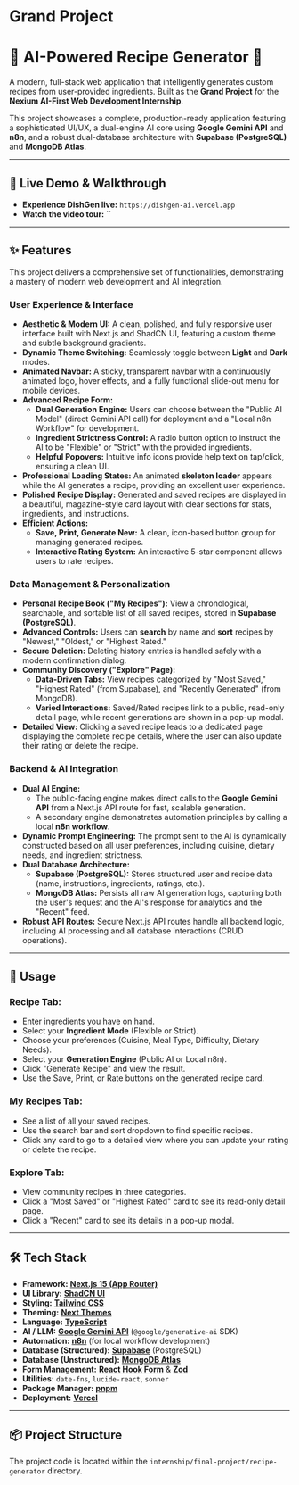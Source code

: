 # Grand Project

# 🍳 AI-Powered Recipe Generator 🍳

A modern, full-stack web application that intelligently generates custom recipes from user-provided ingredients. Built as the **Grand Project** for the **Nexium AI-First Web Development Internship**.

This project showcases a complete, production-ready application featuring a sophisticated UI/UX, a dual-engine AI core using **Google Gemini API** and **n8n**, and a robust dual-database architecture with **Supabase (PostgreSQL)** and **MongoDB Atlas**.

---

## 🚀 Live Demo & Walkthrough

* **Experience DishGen live:** `https://dishgen-ai.vercel.app`
* **Watch the video tour:** ``

---

## ✨ Features

This project delivers a comprehensive set of functionalities, demonstrating a mastery of modern web development and AI integration.

### User Experience & Interface
* **Aesthetic & Modern UI:** A clean, polished, and fully responsive user interface built with Next.js and ShadCN UI, featuring a custom theme and subtle background gradients.
* **Dynamic Theme Switching:** Seamlessly toggle between **Light** and **Dark** modes.
* **Animated Navbar:** A sticky, transparent navbar with a continuously animated logo, hover effects, and a fully functional slide-out menu for mobile devices.
* **Advanced Recipe Form:**
    * **Dual Generation Engine:** Users can choose between the "Public AI Model" (direct Gemini API call) for deployment and a "Local n8n Workflow" for development.
    * **Ingredient Strictness Control:** A radio button option to instruct the AI to be "Flexible" or "Strict" with the provided ingredients.
    * **Helpful Popovers:** Intuitive info icons provide help text on tap/click, ensuring a clean UI.
* **Professional Loading States:** An animated **skeleton loader** appears while the AI generates a recipe, providing an excellent user experience.
* **Polished Recipe Display:** Generated and saved recipes are displayed in a beautiful, magazine-style card layout with clear sections for stats, ingredients, and instructions.
* **Efficient Actions:**
    * **Save, Print, Generate New:** A clean, icon-based button group for managing generated recipes.
    * **Interactive Rating System:** An interactive 5-star component allows users to rate recipes.

### Data Management & Personalization
* **Personal Recipe Book ("My Recipes"):** View a chronological, searchable, and sortable list of all saved recipes, stored in **Supabase (PostgreSQL)**.
* **Advanced Controls:** Users can **search** by name and **sort** recipes by "Newest," "Oldest," or "Highest Rated."
* **Secure Deletion:** Deleting history entries is handled safely with a modern confirmation dialog.
* **Community Discovery ("Explore" Page):**
    * **Data-Driven Tabs:** View recipes categorized by "Most Saved," "Highest Rated" (from Supabase), and "Recently Generated" (from MongoDB).
    * **Varied Interactions:** Saved/Rated recipes link to a public, read-only detail page, while recent generations are shown in a pop-up modal.
* **Detailed View:** Clicking a saved recipe leads to a dedicated page displaying the complete recipe details, where the user can also update their rating or delete the recipe.

### Backend & AI Integration
* **Dual AI Engine:**
    * The public-facing engine makes direct calls to the **Google Gemini API** from a Next.js API route for fast, scalable generation.
    * A secondary engine demonstrates automation principles by calling a local **n8n workflow**.
* **Dynamic Prompt Engineering:** The prompt sent to the AI is dynamically constructed based on all user preferences, including cuisine, dietary needs, and ingredient strictness.
* **Dual Database Architecture:**
    * **Supabase (PostgreSQL):** Stores structured user and recipe data (name, instructions, ingredients, ratings, etc.).
    * **MongoDB Atlas:** Persists all raw AI generation logs, capturing both the user's request and the AI's response for analytics and the "Recent" feed.
* **Robust API Routes:** Secure Next.js API routes handle all backend logic, including AI processing and all database interactions (CRUD operations).

---

## 🚀 Usage

### Recipe Tab:
* Enter ingredients you have on hand.
* Select your **Ingredient Mode** (Flexible or Strict).
* Choose your preferences (Cuisine, Meal Type, Difficulty, Dietary Needs).
* Select your **Generation Engine** (Public AI or Local n8n).
* Click "Generate Recipe" and view the result.
* Use the Save, Print, or Rate buttons on the generated recipe card.

### My Recipes Tab:
* See a list of all your saved recipes.
* Use the search bar and sort dropdown to find specific recipes.
* Click any card to go to a detailed view where you can update your rating or delete the recipe.

### Explore Tab:
* View community recipes in three categories.
* Click a "Most Saved" or "Highest Rated" card to see its read-only detail page.
* Click a "Recent" card to see its details in a pop-up modal.

---

## 🛠️ Tech Stack

* **Framework:** [**Next.js 15 (App Router)**](https://nextjs.org/)
* **UI Library:** [**ShadCN UI**](https://ui.shadcn.com/)
* **Styling:** [**Tailwind CSS**](https://tailwindcss.com/)
* **Theming:** [**Next Themes**](https://github.com/pacocoursey/next-themes)
* **Language:** [**TypeScript**](https://www.typescriptlang.org/)
* **AI / LLM:** [**Google Gemini API**](https://ai.google.dev/) (`@google/generative-ai` SDK)
* **Automation:** [**n8n**](https://n8n.io/) (for local workflow development)
* **Database (Structured):** [**Supabase**](https://supabase.com/) (PostgreSQL)
* **Database (Unstructured):** [**MongoDB Atlas**](https://www.mongodb.com/cloud/atlas)
* **Form Management:** [**React Hook Form**](https://react-hook-form.com/) & [**Zod**](https://zod.dev/)
* **Utilities:** `date-fns`, `lucide-react`, `sonner`
* **Package Manager:** [**pnpm**](https://pnpm.io/)
* **Deployment:** [**Vercel**](https://vercel.com/)

---

## 📦 Project Structure

The project code is located within the `internship/final-project/recipe-generator` directory.
